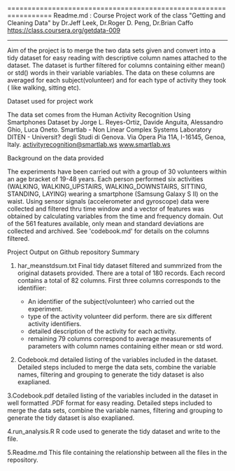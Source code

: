 =================================================================
Readme.md : Course Project work of the class
"Getting and Cleaning Data" 
by Dr.Jeff Leek, Dr.Roger D. Peng,  Dr.Brian Caffo
https://class.coursera.org/getdata-009
________________________________________________________________


Aim of the project is to merge the two data sets given and convert into a tidy dataset for easy reading with descriptive column names attached to the dataset. The dataset is further filtered for columns containing either mean() or std() words in their variable variables. The data on these columns are averaged for each subject(volunteer) and for each type of activity they took ( like walking, sitting etc).

Dataset used for project work

The data set comes from the Human Activity Recognition Using Smartphones Dataset by Jorge L. Reyes-Ortiz, Davide Anguita, Alessandro Ghio, Luca Oneto.
Smartlab - Non Linear Complex Systems Laboratory
DITEN - Universit? degli Studi di Genova.
Via Opera Pia 11A, I-16145, Genoa, Italy.
activityrecognition@smartlab.ws
www.smartlab.ws

Background on the data provided

The experiments have been carried out with a group of 30 volunteers within an age bracket of 19-48 years. Each person performed six activities (WALKING, WALKING_UPSTAIRS, WALKING_DOWNSTAIRS, SITTING, STANDING, LAYING) wearing a smartphone (Samsung Galaxy S II) on the waist. Using sensor signals (accelerometer and gyroscope) data were collected and filtered thru time window and a vector of features was obtained by calculating variables from the time and frequency domain. Out of the 561 features available, only mean and standard deviations are collected and archived. See 'codebook.md' for details on the columns filtered. 

Project Output on Github repository Summary

1. har_meanstdsum.txt
    Final tidy dataset filtered and summrized from the original datasets provided. 
    There are a total of 180 records. Each record contains a total of 82 columns. First three columns corresponds to the identifiier:
    - An identifier of the subject(volunteer) who carried out the experiment.
    - type of the activity volunteer did perform. there are six different activity identifiers.
    - detailed description of the activity for each activity.
    - remaining 79 columns correspond to average measurements of parameters with column names containing either mean or std word.
        
2. Codebook.md
  detailed listing of the variables included in the dataset. Detailed steps included to merge the data sets, combine the variable
  names, filtering and grouping to generate the tidy dataset is also exaplianed.
  
3.Codebook.pdf
  detailed listing of the variables included in the dataset in well formatted .PDF format for easy reading. Detailed steps included
  to merge the data sets, combine the variable names, filtering and grouping to generate the tidy dataset is also exaplianed.
  
4.run_analysis.R
  R code used to generate the tidy dataset and write to the file.
  
5.Readme.md
  This file containing the relationship between all the files in the repository. 
